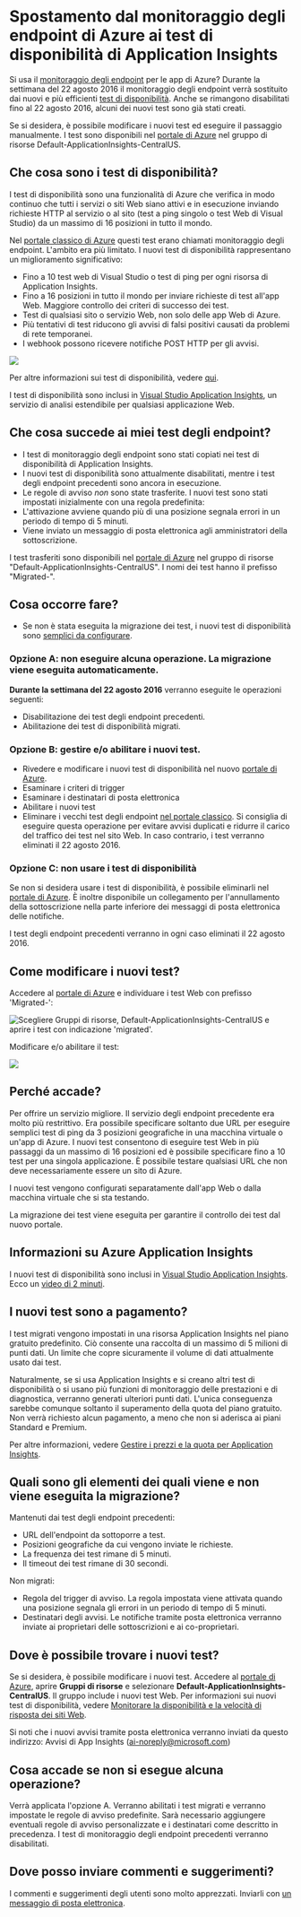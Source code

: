 <properties 
	pageTitle="Migrare dai test degli endpoint di Azure ai test di disponibilità di Application Insights" 
	description="I test di monitoraggio degli endpoint di Azure verranno spostati nei test di disponibilità di Application Insights. Il passaggio ai nuovi test è previsto durante la settimana del 22 agosto 2016."
	services="application-insights" 
    documentationCenter=""
	authors="soubhagyadash" 
	manager="douge"/>

<tags 
	ms.service="application-insights" 
	ms.workload="tbd" 
	ms.tgt_pltfrm="ibiza" 
	ms.devlang="na" 
	ms.topic="article" 
	ms.date="07/25/2016" 
	ms.author="awills"/>
 
# Spostamento dal monitoraggio degli endpoint di Azure ai test di disponibilità di Application Insights

Si usa il [monitoraggio degli endpoint](https://blogs.msdn.microsoft.com/mast/2013/03/03/windows-azure-portal-update-configure-web-endpoint-status-monitoring-preview/) per le app di Azure? Durante la settimana del 22 agosto 2016 il monitoraggio degli endpoint verrà sostituito dai nuovi e più efficienti [test di disponibilità](app-insights-monitor-web-app-availability.md). Anche se rimangono disabilitati fino al 22 agosto 2016, alcuni dei nuovi test sono già stati creati.

Se si desidera, è possibile modificare i nuovi test ed eseguire il passaggio manualmente. I test sono disponibili nel [portale di Azure](https://portal.azure.com) nel gruppo di risorse Default-ApplicationInsights-CentralUS.


## Che cosa sono i test di disponibilità?

I test di disponibilità sono una funzionalità di Azure che verifica in modo continuo che tutti i servizi o siti Web siano attivi e in esecuzione inviando richieste HTTP al servizio o al sito (test a ping singolo o test Web di Visual Studio) da un massimo di 16 posizioni in tutto il mondo.

Nel [portale classico di Azure](https://manage.windowsazure.com) questi test erano chiamati monitoraggio degli endpoint. L'ambito era più limitato. I nuovi test di disponibilità rappresentano un miglioramento significativo:

* Fino a 10 test web di Visual Studio o test di ping per ogni risorsa di Application Insights.
* Fino a 16 posizioni in tutto il mondo per inviare richieste di test all'app Web. Maggiore controllo dei criteri di successo dei test.
* Test di qualsiasi sito o servizio Web, non solo delle app Web di Azure.
* Più tentativi di test riducono gli avvisi di falsi positivi causati da problemi di rete temporanei.
* I webhook possono ricevere notifiche POST HTTP per gli avvisi.

![](./media/app-insights-migrate-azure-endpoint-tests/16-1test.png)

Per altre informazioni sui test di disponibilità, vedere [qui](app-insights-monitor-web-app-availability.md).

I test di disponibilità sono inclusi in [Visual Studio Application Insights](app-insights-overview.md), un servizio di analisi estendibile per qualsiasi applicazione Web.



## Che cosa succede ai miei test degli endpoint?

* I test di monitoraggio degli endpoint sono stati copiati nei test di disponibilità di Application Insights.
* I nuovi test di disponibilità sono attualmente disabilitati, mentre i test degli endpoint precedenti sono ancora in esecuzione.
* Le regole di avviso *non* sono state trasferite. I nuovi test sono stati impostati inizialmente con una regola predefinita:
 * L'attivazione avviene quando più di una posizione segnala errori in un periodo di tempo di 5 minuti.
 * Viene inviato un messaggio di posta elettronica agli amministratori della sottoscrizione.

I test trasferiti sono disponibili nel [portale di Azure](https://portal.azure.com) nel gruppo di risorse "Default-ApplicationInsights-CentralUS". I nomi dei test hanno il prefisso "Migrated-".

## Cosa occorre fare?

* Se non è stata eseguita la migrazione dei test, i nuovi test di disponibilità sono [semplici da configurare](app-insights-monitor-web-app-availability.md).

### Opzione A: non eseguire alcuna operazione. La migrazione viene eseguita automaticamente.

**Durante la settimana del 22 agosto 2016** verranno eseguite le operazioni seguenti:

* Disabilitazione dei test degli endpoint precedenti.
* Abilitazione dei test di disponibilità migrati.

### Opzione B: gestire e/o abilitare i nuovi test.

* Rivedere e modificare i nuovi test di disponibilità nel nuovo [portale di Azure](https://portal.azure.com).
 * Esaminare i criteri di trigger
 * Esaminare i destinatari di posta elettronica
* Abilitare i nuovi test
* Eliminare i vecchi test degli endpoint [nel portale classico](https://manage.windowsazure.com). Si consiglia di eseguire questa operazione per evitare avvisi duplicati e ridurre il carico del traffico dei test nel sito Web. In caso contrario, i test verranno eliminati il 22 agosto 2016.


### Opzione C: non usare i test di disponibilità

Se non si desidera usare i test di disponibilità, è possibile eliminarli nel [portale di Azure](https://portal.azure.com). È inoltre disponibile un collegamento per l'annullamento della sottoscrizione nella parte inferiore dei messaggi di posta elettronica delle notifiche.

I test degli endpoint precedenti verranno in ogni caso eliminati il 22 agosto 2016.

## Come modificare i nuovi test?

Accedere al [portale di Azure](https://portal.azure.com) e individuare i test Web con prefisso 'Migrated-':

![Scegliere Gruppi di risorse, Default-ApplicationInsights-CentralUS e aprire i test con indicazione 'migrated'.](./media/app-insights-migrate-azure-endpoint-tests/20.png)

Modificare e/o abilitare il test:

![](./media/app-insights-migrate-azure-endpoint-tests/21.png)


## Perché accade?

Per offrire un servizio migliore. Il servizio degli endpoint precedente era molto più restrittivo. Era possibile specificare soltanto due URL per eseguire semplici test di ping da 3 posizioni geografiche in una macchina virtuale o un'app di Azure. I nuovi test consentono di eseguire test Web in più passaggi da un massimo di 16 posizioni ed è possibile specificare fino a 10 test per una singola applicazione. È possibile testare qualsiasi URL che non deve necessariamente essere un sito di Azure.

I nuovi test vengono configurati separatamente dall'app Web o dalla macchina virtuale che si sta testando.

La migrazione dei test viene eseguita per garantire il controllo dei test dal nuovo portale.

## Informazioni su Azure Application Insights

I nuovi test di disponibilità sono inclusi in [Visual Studio Application Insights](app-insights-overview.md). Ecco un [video di 2 minuti](http://go.microsoft.com/fwlink/?LinkID=733921).

## I nuovi test sono a pagamento?

I test migrati vengono impostati in una risorsa Application Insights nel piano gratuito predefinito. Ciò consente una raccolta di un massimo di 5 milioni di punti dati. Un limite che copre sicuramente il volume di dati attualmente usato dai test.

Naturalmente, se si usa Application Insights e si creano altri test di disponibilità o si usano più funzioni di monitoraggio delle prestazioni e di diagnostica, verranno generati ulteriori punti dati. L'unica conseguenza sarebbe comunque soltanto il superamento della quota del piano gratuito. Non verrà richiesto alcun pagamento, a meno che non si aderisca ai piani Standard e Premium.

Per altre informazioni, vedere [Gestire i prezzi e la quota per Application Insights](app-insights-pricing.md).

## Quali sono gli elementi dei quali viene e non viene eseguita la migrazione?

Mantenuti dai test degli endpoint precedenti:

* URL dell'endpoint da sottoporre a test.
* Posizioni geografiche da cui vengono inviate le richieste.
* La frequenza dei test rimane di 5 minuti.
* Il timeout dei test rimane di 30 secondi.

Non migrati:

* Regola del trigger di avviso. La regola impostata viene attivata quando una posizione segnala gli errori in un periodo di tempo di 5 minuti.
* Destinatari degli avvisi. Le notifiche tramite posta elettronica verranno inviate ai proprietari delle sottoscrizioni e ai co-proprietari.

## Dove è possibile trovare i nuovi test?

Se si desidera, è possibile modificare i nuovi test. Accedere al [portale di Azure](https://portal.azure.com), aprire **Gruppi di risorse** e selezionare **Default-ApplicationInsights-CentralUS**. Il gruppo include i nuovi test Web. Per informazioni sui nuovi test di disponibilità, vedere [Monitorare la disponibilità e la velocità di risposta dei siti Web](app-insights-monitor-web-app-availability.md).

Si noti che i nuovi avvisi tramite posta elettronica verranno inviati da questo indirizzo: Avvisi di App Insights (ai-noreply@microsoft.com)

## Cosa accade se non si esegue alcuna operazione?

Verrà applicata l'opzione A. Verranno abilitati i test migrati e verranno impostate le regole di avviso predefinite. Sarà necessario aggiungere eventuali regole di avviso personalizzate e i destinatari come descritto in precedenza. I test di monitoraggio degli endpoint precedenti verranno disabilitati.

## Dove posso inviare commenti e suggerimenti? 

I commenti e suggerimenti degli utenti sono molto apprezzati. Inviarli con [un messaggio di posta elettronica](mailto:vsai@microsoft.com).

<!---HONumber=AcomDC_0727_2016-->